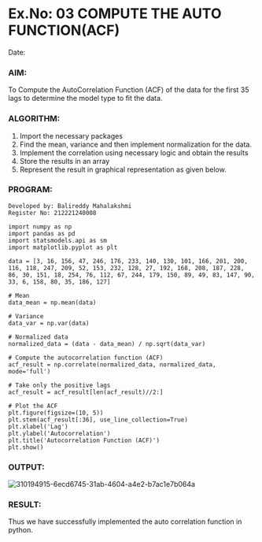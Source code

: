 # Ex.No: 03   COMPUTE THE AUTO FUNCTION(ACF)
Date:

### AIM:
To Compute the AutoCorrelation Function (ACF) of the data for the first 35 lags to determine the model
type to fit the data.
### ALGORITHM:
1. Import the necessary packages
2. Find the mean, variance and then implement normalization for the data.
3. Implement the correlation using necessary logic and obtain the results
4. Store the results in an array
5. Represent the result in graphical representation as given below.
### PROGRAM:
```
Developed by: Balireddy Mahalakshmi
Register No: 212221240008
```
```
import numpy as np
import pandas as pd
import statsmodels.api as sm
import matplotlib.pyplot as plt

data = [3, 16, 156, 47, 246, 176, 233, 140, 130, 101, 166, 201, 200, 116, 118, 247, 209, 52, 153, 232, 128, 27, 192, 168, 208, 187, 228, 86, 30, 151, 18, 254, 76, 112, 67, 244, 179, 150, 89, 49, 83, 147, 90, 33, 6, 158, 80, 35, 186, 127]

# Mean
data_mean = np.mean(data)

# Variance
data_var = np.var(data)

# Normalized data
normalized_data = (data - data_mean) / np.sqrt(data_var)

# Compute the autocorrelation function (ACF)
acf_result = np.correlate(normalized_data, normalized_data, mode='full')

# Take only the positive lags
acf_result = acf_result[len(acf_result)//2:]

# Plot the ACF
plt.figure(figsize=(10, 5))
plt.stem(acf_result[:36], use_line_collection=True)
plt.xlabel('Lag')
plt.ylabel('Autocorrelation')
plt.title('Autocorrelation Function (ACF)')
plt.show()
```
### OUTPUT:
![310194915-6ecd6745-31ab-4604-a4e2-b7ac1e7b064a](https://github.com/21003698/TSA_EXP3/assets/93427522/6fad29ef-1452-4ef2-b39e-5e8efd13c9df)

### RESULT:
Thus we have successfully implemented the auto correlation function in python.
